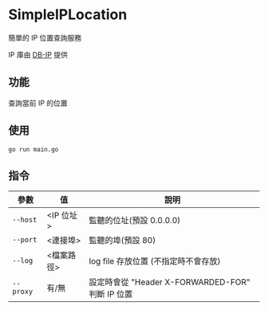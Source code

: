 # SimpleIPLocation

簡單的 IP 位置查詢服務

IP 庫由 [DB-IP](https://db-ip.com/) 提供

## 功能

查詢當前 IP 的位置

## 使用

```
go run main.go
```

## 指令

| 參數      | 值         | 說明                                             |
| --------- | ---------- | ------------------------------------------------ |
| `--host`  | <IP 位址>  | 監聽的位址(預設 0.0.0.0)                         |
| `--port`  | <連接埠>   | 監聽的埠(預設 80)                                |
| `--log`   | <檔案路徑> | log file 存放位置 (不指定時不會存放)             |
| `--proxy` | 有/無      | 設定時會從 "Header X-FORWARDED-FOR" 判斷 IP 位置 |
